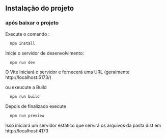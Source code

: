 ## Instalação do projeto 

### após baixar o projeto 

Execute o comando : 
~~~sh
  npm install
~~~

Inicie o servidor de desenvolvimento:

~~~sh
  npm run dev
~~~
O Vite iniciará o servidor e fornecerá uma URL (geralmente http://localhost:5173/) 


ou exeucute a Build 

~~~sh
  npm run build
~~~
Depois de finalizado execute 

~~~sh
  npm run preview
~~~

Isso iniciará um servidor estático que servirá os arquivos da pasta dist em http://localhost:4173
